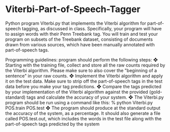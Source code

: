 # Viterbi-Part-of-Speech-Tagger

Python program Viterbi.py that implements the Viterbi algorithm for part-of-speech tagging, as discussed in class. Specifically, your program will have to assign words with their Penn Treebank tag. You will train and test your program on subsets of the Treebank dataset, consisting of documents drawn from various sources, which have been manually annotated with part-of-speech tags.

Programming guidelines:
program should perform the following steps:
❖	Starting with the training file, collect and store all the raw counts required by the Viterbi algorithm. Please make sure to also cover the "beginning of a sentence" in your raw  counts.
❖	Implement the Viterbi algorithm and apply it on the test data. Make sure to strip off the part-of-speech tags in the test data before you make your tag predictions.
❖	Compare the tags predicted by your implementation of the Viterbi algorithm against the provided (gold-standard) tags and calculate the accuracy of your system.
❖	The Viterbi.py program should be run using a command like this: % python Viterbi.py
POS.train POS.test
❖	The program should produce at the standard output the accuracy of the system, as a percentage. It should also generate a file called POS.test.out, which includes the words in the test file along with the part-of-speech tags predicted by the system
